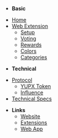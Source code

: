 - **Basic**
* [Home](/)
* [Web Extension](/ext.md)
  * [Setup](/ext_setup.md)
  * [Voting](/voting.md)
  * [Rewards](/rewards.md)
  * [Colors](/colors.md)
  * [Categories](/categories.md)
- **Technical**
* [Protocol](/protocol.md)
  * [YUPX Token](/token.md)
  * [Influence](/influence.md)
* [Technical Specs](/specs.md)
- **Links**
  *  <u>[Website](https://yup.io/)</u>
  * <u>[Extensions](https://yup.io/)</u>
  *  <u>[Web App](https://app.yup.io/)</u>
